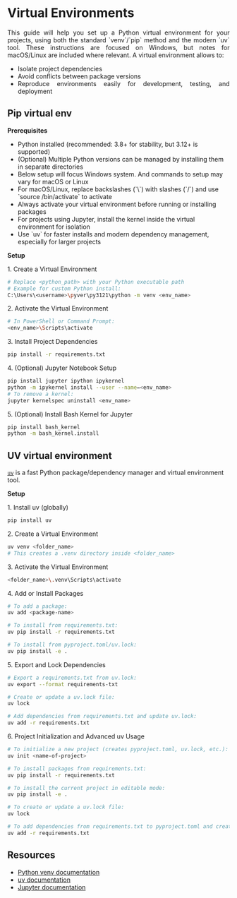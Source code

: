 # Virtual Environments

<div align="justify">
This guide will help you set up a Python virtual environment for your projects, using both the standard `venv`/`pip` method and the modern `uv` tool. These instructions are focused on Windows, but notes for macOS/Linux are included where relevant.
A virtual environment allows to:
<ul> 
<li>Isolate project dependencies</li>
<li>Avoid conflicts between package versions</li>
<li>Reproduce environments easily for development, testing, and deployment</li>
</ul>
</div>

## Pip virtual env

**Prerequisites**
<ul>
<li>Python installed (recommended: 3.8+ for stability, but 3.12+ is supported)</li>
<li>(Optional) Multiple Python versions can be managed by installing them in separate directories</li>
<li>Below setup will focus Windows system. And commands to setup may vary for macOS or Linux</li>
<li>For macOS/Linux, replace backslashes (`\`) with slashes (`/`) and use `source <env_name>/bin/activate` to activate</li>
<li>Always activate your virtual environment before running or installing packages</li>
<li>For projects using Jupyter, install the kernel inside the virtual environment for isolation</li>
<li>Use `uv` for faster installs and modern dependency management, especially for larger projects</li>
</ul>

**Setup**
<div>
1. Create a Virtual Environment

```bash
# Replace <python_path> with your Python executable path
# Example for custom Python install:
C:\Users\<username>\pyver\py3121\python -m venv <env_name>
```
</div>

<div>
2. Activate the Virtual Environment

```bash
# In PowerShell or Command Prompt:
<env_name>\Scripts\activate
```
</div>

<div>
3. Install Project Dependencies

```bash
pip install -r requirements.txt
```
</div>

<div>
4. (Optional) Jupyter Notebook Setup

```bash
pip install jupyter ipython ipykernel
python -m ipykernel install --user --name=<env_name>
# To remove a kernel:
jupyter kernelspec uninstall <env_name>
```
</div>

<div>
5. (Optional) Install Bash Kernel for Jupyter

```bash
pip install bash_kernel
python -m bash_kernel.install
```
</div>

##  UV virtual environment

[`uv`](https://github.com/astral-sh/uv) is a fast Python package/dependency manager and virtual environment tool.

**Setup**
<div>
1. Install uv (globally)

```bash
pip install uv
```
</div>

<div>
2. Create a Virtual Environment

```bash
uv venv <folder_name>
# This creates a .venv directory inside <folder_name>
```
</div>

<div>
3. Activate the Virtual Environment

```bash
<folder_name>\.venv\Scripts\activate
```
</div>

<div>
4. Add or Install Packages

```bash
# To add a package:
uv add <package-name>

# To install from requirements.txt:
uv pip install -r requirements.txt

# To install from pyproject.toml/uv.lock:
uv pip install -e .
```
</div>

<div>
5. Export and Lock Dependencies

```bash
# Export a requirements.txt from uv.lock:
uv export --format requirements-txt

# Create or update a uv.lock file:
uv lock

# Add dependencies from requirements.txt and update uv.lock:
uv add -r requirements.txt
```
</div>

<div>
6. Project Initialization and Advanced uv Usage

```bash
# To initialize a new project (creates pyproject.toml, uv.lock, etc.):
uv init <name-of-project>

# To install packages from requirements.txt:
uv pip install -r requirements.txt

# To install the current project in editable mode:
uv pip install -e .

# To create or update a uv.lock file:
uv lock

# To add dependencies from requirements.txt to pyproject.toml and create/update uv.lock:
uv add -r requirements.txt
```
</div>

## Resources

- [Python venv documentation](https://docs.python.org/3/library/venv.html)
- [uv documentation](https://github.com/astral-sh/uv)
- [Jupyter documentation](https://jupyter.org/)
